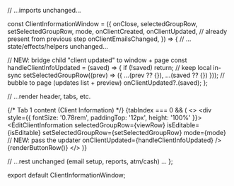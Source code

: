 // …imports unchanged…

const ClientInformationWindow = ({
  onClose,
  selectedGroupRow,
  setSelectedGroupRow,
  mode,
  onClientCreated,
  onClientUpdated,   // already present from previous step
  onClientEmailsChanged,
}) => {
  // …state/effects/helpers unchanged…

  // NEW: bridge child "client updated" to window + page
  const handleClientInfoUpdated = (saved) => {
    if (!saved) return;
    // keep local in-sync
    setSelectedGroupRow((prev) => ({ ...(prev ?? {}), ...(saved ?? {}) }));
    // bubble to page (updates list + preview)
    onClientUpdated?.(saved);
  };

  // …render header, tabs, etc.

  {/* Tab 1 content (Client Information) */}
  {tabIndex === 0 && (
    <>
      <CRow className="mb-2" style={borderPanelStyle}>
        <CCol>
          <div style={{ fontSize: '0.78rem', paddingTop: '12px', height: '100%' }}>
            <EditClientInformation
              selectedGroupRow={viewRow}
              isEditable={isEditable}
              setSelectedGroupRow={setSelectedGroupRow}
              mode={mode}
              // NEW: pass the updater
              onClientUpdated={handleClientInfoUpdated}
            />
          </div>
        </CCol>
      </CRow>
      {renderButtonRow()}
    </>
  )}

  // …rest unchanged (email setup, reports, atm/cash) …
};

export default ClientInformationWindow;
